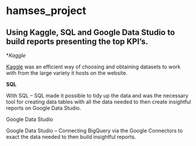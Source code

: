 # hamses_project

## **Using Kaggle, SQL and Google Data Studio to build reports presenting the top KPI’s.** 

**Kaggle*

[Kaggle]( https://www.kaggle.com/olistbr/brazilian-ecommerce) was an efficient way of choosing and obtaining datasets to work with from the large variety it hosts on the website.

**SQL**

With SQL – SQL made it possible to tidy up the data and was the necessary tool for creating data tables with all the data needed to then create insightful reports on Google Data Studio.

Google Data Studio

Google Data Studio – Connecting BigQuery via the Google Connectors to exact the data needed to then build insightful reports.

